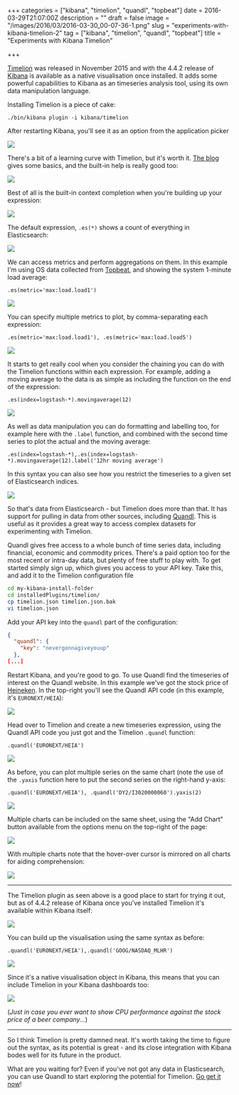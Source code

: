 +++
categories = ["kibana", "timelion", "quandl", "topbeat"]
date = 2016-03-29T21:07:00Z
description = ""
draft = false
image = "/images/2016/03/2016-03-30_00-07-36-1.png"
slug = "experiments-with-kibana-timelion-2"
tag = ["kibana", "timelion", "quandl", "topbeat"]
title = "Experiments with Kibana Timelion"

+++

[Timelion](https://www.elastic.co/blog/timelion-timeline) was released in November 2015 and with the 4.4.2 release of [Kibana](https://www.elastic.co/products/kibana) is available as a native visualisation once installed. It adds some powerful capabilities to Kibana as an timeseries analysis tool, using its own data manipulation language. 

Installing Timelion is a piece of cake: 

    ./bin/kibana plugin -i kibana/timelion

After restarting Kibana, you'll see it as an option from the application picker 

![](/images/2016/03/2016-03-29_23-13-49.png)

There's a bit of a learning curve with Timelion, but it's worth it. [The blog](https://www.elastic.co/blog/timelion-timeline) gives some basics, and the built-in help is really good too: 

![](/images/2016/03/2016-03-29_23-12-28-1.png)

Best of all is the built-in context completion when you're building up your expression:

![](/images/2016/03/2016-03-29_23-16-18.png)

The default expression, `.es(*)` shows a count of everything in Elasticsearch: 

![](/images/2016/03/2016-03-29_23-31-40.png)

We can access metrics and perform aggregations on them. In this example I'm using OS data collected from [Topbeat](https://www.elastic.co/products/beats/topbeat), and showing the system 1-minute load average: 

    .es(metric='max:load.load1')

![](/images/2016/03/2016-03-29_23-37-23.png)

You can specify multiple metrics to plot, by comma-separating each expression: 

    .es(metric='max:load.load1'), .es(metric='max:load.load5')

![](/images/2016/03/2016-03-29_23-39-53.png)

It starts to get really cool when you consider the chaining you can do with the Timelion functions within each expression. For example, adding a moving average to the data is as simple as including the function on the end of the expression: 

    .es(index=logstash-*).movingaverage(12)

![](/images/2016/03/2016-03-29_23-43-44.png)

As well as data manipulation you can do formatting and labelling too, for example here with the `.label` function, and combined with the second time series to plot the actual and the moving average: 

    .es(index=logstash-*),.es(index=logstash-*).movingaverage(12).label('12hr moving average')

In this syntax you can also see how you restrict the timeseries to a given set of Elasticsearch indices. 

![](/images/2016/03/2016-03-29_23-45-18.png)

So that's data from Elasticsearch - but Timelion does more than that. It has support for pulling in data from other sources, including [Quandl](https://www.quandl.com/). This is useful as it provides a great way to access complex datasets for experimenting with Timelion. 

Quandl gives free access to a whole bunch of time series data, including financial, economic and commodity prices. There's a paid option too for the most recent or intra-day data, but plenty of free stuff to play with. To get started simply sign up, which gives you access to your API key. Take this, and add it to the Timelion configuration file

```bash
cd my-kibana-install-folder
cd installedPlugins/timelion/
cp timelion.json timelion.json.bak
vi timelion.json
```

Add your API key into the `quandl` part of the configuration: 

```json
{
  "quandl": {
    "key": "nevergonnagiveyouup"
  },
[...]
```

Restart Kibana, and you're good to go. To use Quandl find the timeseries of interest on the Quandl website. In this example we've got the stock price of [Heineken](https://www.quandl.com/data/EURONEXT/HEIA). In the top-right you'll see the Quandl API code (in this example, it's `EURONEXT/HEIA`): 

![](/images/2016/03/2016-03-30_00-00-13.png)

Head over to Timelion and create a new timeseries expression, using the Quandl API code you just got and the Timelion `.quandl` function: 

    .quandl('EURONEXT/HEIA')

![](/images/2016/03/2016-03-30_00-03-25.png)

As before, you can plot multiple series on the same chart (note the use of the `.yaxis` function here to put the second series on the right-hand y-axis: 

    .quandl('EURONEXT/HEIA'), .quandl('DY2/I3020000060').yaxis(2)

![](/images/2016/03/2016-03-30_00-07-36.png)

Multiple charts can be included on the same sheet, using the "Add Chart" button available from the options menu on the top-right of the page: 

![](/images/2016/03/2016-03-30_00-08-28-1.png)

With multiple charts note that the hover-over cursor is mirrored on all charts for aiding comprehension:

![](/images/2016/03/timelion01.gif)

---

The Timelion plugin as seen above is a good place to start for trying it out, but as of 4.4.2 release of Kibana once you've installed Timelion it's available within Kibana itself: 

![](/images/2016/03/2016-03-30_00-22-33.png)

You can build up the visualisation using the same syntax as before: 

    .quandl('EURONEXT/HEIA'),.quandl('GOOG/NASDAQ_MLHR')

![](/images/2016/03/2016-03-30_00-23-18-1.png)

Since it's a native visualisation object in Kibana, this means that you can include Timelion in your Kibana dashboards too: 

![](/images/2016/03/2016-03-30_00-26-39-1.png)

(_Just in case you ever want to show CPU performance against the stock price of a beer company..._)

---

So I think Timelion is pretty damned neat. It's worth taking the time to figure out the syntax, as its potential is great - and its close integration with Kibana bodes well for its future in the product. 

What are you waiting for? Even if you've not got any data in Elasticsearch, you can use Quandl to start exploring the potential for Timelion. [Go get it now](https://www.elastic.co/blog/timelion-timeline)!
